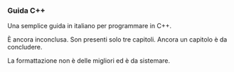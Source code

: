 ### Guida C++
Una semplice guida in italiano per programmare in C++.

È ancora inconclusa. Son presenti solo tre capitoli.
Ancora un capitolo è da concludere.

La formattazione non è delle migliori ed è da sistemare.
